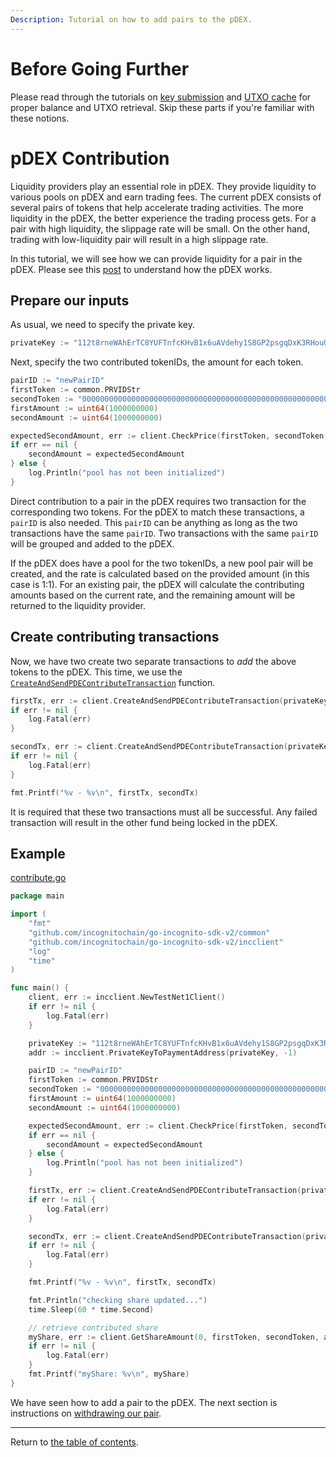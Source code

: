 ```yaml
---
Description: Tutorial on how to add pairs to the pDEX.
---
```

# Before Going Further
Please read through the tutorials on [key submission](../accounts/submit_key.md) and [UTXO cache](../accounts/utxo_cache.md) for proper
balance and UTXO retrieval. Skip these parts if you're familiar with these notions.

# pDEX Contribution
Liquidity providers play an essential role in pDEX. They provide liquidity to various pools on pDEX and earn trading fees. The current pDEX consists of several pairs of tokens that help accelerate trading activities. The more liquidity in the pDEX, the better experience the trading process gets. For a pair with high liquidity, the slippage rate will be small. On the other hand, trading with low-liquidity pair will result in a high slippage rate.

In this tutorial, we will see how we can provide liquidity for a pair in the pDEX. Please see this [post](https://github.com/incognitochain/incognito-chain/blob/production/specs/pdex.md) to understand how the pDEX works.

## Prepare our inputs
As usual, we need to specify the private key.
```go
privateKey := "112t8rneWAhErTC8YUFTnfcKHvB1x6uAVdehy1S8GP2psgqDxK3RHouUcd69fz88oAL9XuMyQ8mBY5FmmGJdcyrpwXjWBXRpoWwgJXjsxi4j"
```
Next, specify the two contributed tokenIDs, the amount for each token.
```go
pairID := "newPairID"
firstToken := common.PRVIDStr
secondToken := "0000000000000000000000000000000000000000000000000000000000000100"
firstAmount := uint64(1000000000)
secondAmount := uint64(1000000000)

expectedSecondAmount, err := client.CheckPrice(firstToken, secondToken, firstAmount)
if err == nil {
    secondAmount = expectedSecondAmount
} else {
    log.Println("pool has not been initialized")
}
```

Direct contribution to a pair in the pDEX requires two transaction for the corresponding two tokens. For the pDEX to match these transactions, a `pairID` is also needed. This `pairID` can be anything as long as the two transactions have the same `pairID`. Two transactions with the same `pairID` will be grouped and added to the pDEX.

If the pDEX does have a pool for the two tokenIDs, a new pool pair will be created, and the rate is calculated based on the provided amount (in this case is 1:1). For an existing pair, the pDEX will calculate the contributing amounts based on the current rate, and the remaining amount will be returned to the liquidity provider.

## Create contributing transactions
Now, we have two create two separate transactions to *add* the above tokens to the pDEX. This time, we use the [`CreateAndSendPDEContributeTransaction`](../../../incclient/pdex.go) function.
```go
firstTx, err := client.CreateAndSendPDEContributeTransaction(privateKey, pairID, firstToken, firstAmount, 2)
if err != nil {
	log.Fatal(err)
}

secondTx, err := client.CreateAndSendPDEContributeTransaction(privateKey, pairID, secondToken, secondAmount, 2)
if err != nil {
	log.Fatal(err)
}

fmt.Printf("%v - %v\n", firstTx, secondTx)
```

It is required that these two transactions must all be successful. Any failed transaction will result in the other fund being locked in the pDEX.

## Example
[contribute.go](../../code/pdex/contribution/contribute.go)

```go
package main

import (
	"fmt"
	"github.com/incognitochain/go-incognito-sdk-v2/common"
	"github.com/incognitochain/go-incognito-sdk-v2/incclient"
	"log"
	"time"
)

func main() {
	client, err := incclient.NewTestNet1Client()
	if err != nil {
		log.Fatal(err)
	}

	privateKey := "112t8rneWAhErTC8YUFTnfcKHvB1x6uAVdehy1S8GP2psgqDxK3RHouUcd69fz88oAL9XuMyQ8mBY5FmmGJdcyrpwXjWBXRpoWwgJXjsxi4j"
	addr := incclient.PrivateKeyToPaymentAddress(privateKey, -1)

	pairID := "newPairID"
	firstToken := common.PRVIDStr
	secondToken := "0000000000000000000000000000000000000000000000000000000000000100"
	firstAmount := uint64(1000000000)
	secondAmount := uint64(1000000000)

	expectedSecondAmount, err := client.CheckPrice(firstToken, secondToken, firstAmount)
	if err == nil {
		secondAmount = expectedSecondAmount
	} else {
		log.Println("pool has not been initialized")
	}

	firstTx, err := client.CreateAndSendPDEContributeTransaction(privateKey, pairID, firstToken, firstAmount, 2)
	if err != nil {
		log.Fatal(err)
	}

	secondTx, err := client.CreateAndSendPDEContributeTransaction(privateKey, pairID, secondToken, secondAmount, 2)
	if err != nil {
		log.Fatal(err)
	}

	fmt.Printf("%v - %v\n", firstTx, secondTx)

	fmt.Println("checking share updated...")
	time.Sleep(60 * time.Second)

	// retrieve contributed share
	myShare, err := client.GetShareAmount(0, firstToken, secondToken, addr)
	if err != nil {
		log.Fatal(err)
	}
	fmt.Printf("myShare: %v\n", myShare)
}
```

We have seen how to add a pair to the pDEX. The next section is instructions on [withdrawing our pair](withdrawal.md).

---
Return to [the table of contents](../../../README.md).
